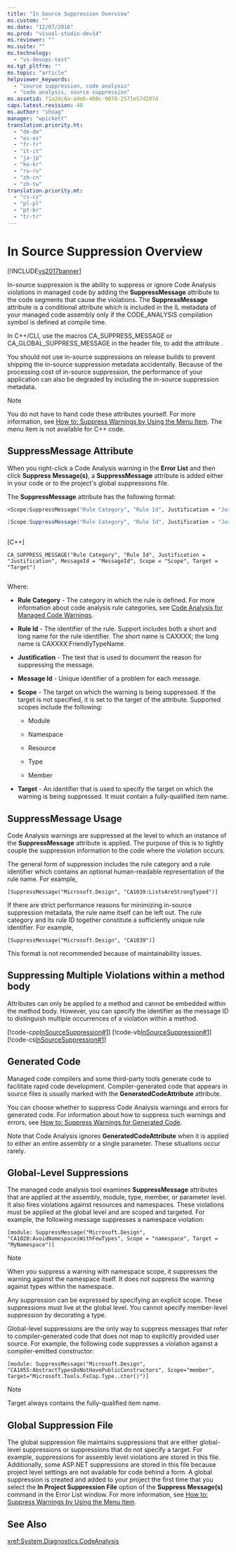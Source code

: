 ```yaml
---
title: "In Source Suppression Overview"
ms.custom: ""
ms.date: "12/07/2016"
ms.prod: "visual-studio-dev14"
ms.reviewer: ""
ms.suite: ""
ms.technology: 
  - "vs-devops-test"
ms.tgt_pltfrm: ""
ms.topic: "article"
helpviewer_keywords: 
  - "source suppression, code analysis"
  - "code analysis, source suppression"
ms.assetid: f1a2dc6a-a9eb-408c-9078-2571e57d207d
caps.latest.revision: 40
ms.author: "shoag"
manager: "wpickett"
translation.priority.ht: 
  - "de-de"
  - "es-es"
  - "fr-fr"
  - "it-it"
  - "ja-jp"
  - "ko-kr"
  - "ru-ru"
  - "zh-cn"
  - "zh-tw"
translation.priority.mt: 
  - "cs-cz"
  - "pl-pl"
  - "pt-br"
  - "tr-tr"
---
```

# In Source Suppression Overview
[!INCLUDE[vs2017banner](../code-quality/includes/vs2017banner.md)]

In-source suppression is the ability to suppress or ignore Code Analysis violations in managed code by adding the **SuppressMessage** attribute to the code segments that cause the violations. The **SuppressMessage** attribute is a conditional attribute which is included in the IL metadata of your managed code assembly only if the CODE_ANALYSIS compilation symbol is defined at compile time.  
  
 In C++/CLI, use the macros CA_SUPPRESS_MESSAGE or CA_GLOBAL_SUPPRESS_MESSAGE in the header file,  to add the attribute .  
  
 You should not use in-source suppressions on release builds to prevent shipping the in-source suppression metadata accidentally. Because of the processing cost of in-source suppression, the performance of your application can also be degraded by including the in-source suppression metadata.  
  
> [!NOTE]
>  You do not have to hand code these attributes yourself. For more information, see [How to: Suppress Warnings by Using the Menu Item](../code-quality/how-to--suppress-warnings-by-using-the-menu-item.md). The menu item is not available for C++ code.  
  
## SuppressMessage Attribute  
 When you right-click a Code Analysis warning in the **Error List** and then click **Suppress Message(s)**, a **SuppressMessage** attribute is added either in your code or to the project's global suppressions file.  
  
 The **SuppressMessage** attribute has the following format:  
  
```vb  
<Scope:SuppressMessage("Rule Category", "Rule Id", Justification = "Justification", MessageId = "MessageId", Scope = "Scope", Target = "Target")>  
```  
  
```c#  
[Scope:SuppressMessage("Rule Category", "Rule Id", Justification = "Justification", MessageId = "MessageId", Scope = "Scope", Target = "Target")]  
  
```  
  
 [C++]  
  
```  
CA_SUPPRESS_MESSAGE("Rule Category", "Rule Id", Justification = "Justification", MessageId = "MessageId", Scope = "Scope", Target = "Target")  
  
```  
  
 Where:  
  
-   **Rule Category** - The category in which the rule is defined. For more information about code analysis rule categories, see [Code Analysis for Managed Code Warnings](../code-quality/code-analysis-for-managed-code-warnings.md).  
  
-   **Rule Id** - The identifier of the rule. Support includes both a short and long name for the rule identifier. The short name is CAXXXX; the long name is CAXXXX:FriendlyTypeName.  
  
-   **Justification** - The text that is used to document the reason for suppressing the message.  
  
-   **Message Id** - Unique identifier of a problem for each message.  
  
-   **Scope** - The target on which the warning is being suppressed. If the target is not specified, it is set to the target of the attribute. Supported scopes include the following:  
  
    -   Module  
  
    -   Namespace  
  
    -   Resource  
  
    -   Type  
  
    -   Member  
  
-   **Target** - An identifier that is used to specify the target on which the warning is being suppressed. It must contain a fully-qualified item name.  
  
## SuppressMessage Usage  
 Code Analysis warnings are suppressed at the level to which an instance of the **SuppressMessage** attribute is applied. The purpose of this is to tightly couple the suppression information to the code where the violation occurs.  
  
 The general form of suppression includes the rule category and a rule identifier which contains an optional human-readable representation of the rule name. For example,  
  
 `[SuppressMessage("Microsoft.Design", "CA1039:ListsAreStrongTyped")]`  
  
 If there are strict performance reasons for minimizing in-source suppression metadata, the rule name itself can be left out. The rule category and its rule ID together constitute a sufficiently unique rule identifier. For example,  
  
 `[SuppressMessage("Microsoft.Design", "CA1039")]`  
  
 This format is not recommended because of maintainability issues.  
  
## Suppressing Multiple Violations within a method body  
 Attributes can only be applied to a method and cannot be embedded within the method body. However, you can specify the identifier as the message ID to distinguish multiple occurrences of a violation within a method.  
  
 [!code-cpp[InSourceSuppression#1](../code-quality/codesnippet/CPP/in-source-suppression-overview_1.cpp)]
 [!code-vb[InSourceSuppression#1](../code-quality/codesnippet/VisualBasic/in-source-suppression-overview_1.vb)]
 [!code-cs[InSourceSuppression#1](../code-quality/codesnippet/CSharp/in-source-suppression-overview_1.cs)]  
  
## Generated Code  
 Managed code compilers and some third-party tools generate code to facilitate rapid code development. Compiler-generated code that appears in source files is usually marked with the **GeneratedCodeAttribute** attribute.  
  
 You can choose whether to suppress Code Analysis warnings and errors for generated code. For information about how to suppress such warnings and errors, see [How to: Suppress Warnings for Generated Code](../code-quality/how-to--suppress-code-analysis-warnings-for-generated-code.md).  
  
 Note that Code Analysis ignores **GeneratedCodeAttribute** when it is applied to either an entire assembly or a single parameter. These situations occur rarely.  
  
## Global-Level Suppressions  
 The managed code analysis tool examines **SuppressMessage** attributes that are applied at the assembly, module, type, member, or parameter level. It also fires violations against resources and namespaces. These violations must be applied at the global level and are scoped and targeted. For example, the following message suppresses a namespace violation:  
  
 `[module: SuppressMessage("Microsoft.Design", "CA1020:AvoidNamespacesWithFewTypes", Scope = "namespace", Target = "MyNamespace")]`  
  
> [!NOTE]
>  When you suppress a warning with namespace scope, it suppresses the warning against the namespace itself. It does not suppress the warning against types within the namespace.  
  
 Any suppression can be expressed by specifying an explicit scope. These suppressions must live at the global level. You cannot specify member-level suppression by decorating a type.  
  
 Global-level suppressions are the only way to suppress messages that refer to compiler-generated code that does not map to explicitly provided user source. For example, the following code suppresses a violation against a compiler-emitted constructor:  
  
 `[module: SuppressMessage("Microsoft.Design", "CA1055:AbstractTypesDoNotHavePublicConstructors", Scope="member", Target="Microsoft.Tools.FxCop.Type..ctor()")]`  
  
> [!NOTE]
>  Target always contains the fully-qualified item name.  
  
## Global Suppression File  
 The global suppression file maintains suppressions that are either global-level suppressions or suppressions that do not specify a target. For example, suppressions for assembly level violations are stored in this file. Additionally, some ASP.NET suppressions are stored in this file because project level settings are not available for code behind a form. A global suppression is created and added to your project the first time that you select the **In Project Suppression File** option of the **Suppress Message(s)** command in the Error List window. For more information, see [How to: Suppress Warnings by Using the Menu Item](../code-quality/how-to--suppress-warnings-by-using-the-menu-item.md).  
  
## See Also  
 <xref:System.Diagnostics.CodeAnalysis>
